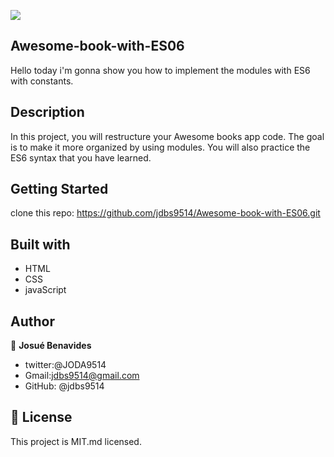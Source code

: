 ![](https://img.shields.io/badge/Microverse-blueviolet)

## Awesome-book-with-ES06
Hello today i'm gonna show you how to implement the modules with ES6 with constants.

## Description

In this project, you will restructure your Awesome books app code. The goal is to make it more organized by using modules. You will also practice the ES6 syntax that you have learned.

## Getting Started 

clone this repo: https://github.com/jdbs9514/Awesome-book-with-ES06.git

## Built with 

- HTML
- CSS
- javaScript

## Author

👤 **Josué Benavides**
- twitter:@JODA9514
- Gmail:jdbs9514@gmail.com
- GitHub: @jdbs9514

## 📝 License

This project is MIT.md licensed.